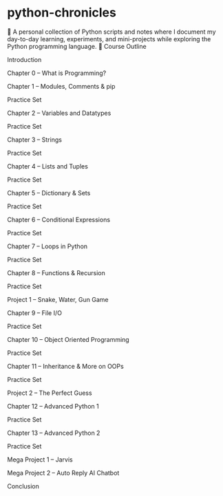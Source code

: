 # python-chronicles
🐍 A personal collection of Python scripts and notes where I document my day-to-day learning, experiments, and mini-projects while exploring the Python programming language.
📘 Course Outline

Introduction

Chapter 0 – What is Programming?

Chapter 1 – Modules, Comments & pip

Practice Set

Chapter 2 – Variables and Datatypes

Practice Set

Chapter 3 – Strings

Practice Set

Chapter 4 – Lists and Tuples

Practice Set

Chapter 5 – Dictionary & Sets

Practice Set

Chapter 6 – Conditional Expressions

Practice Set

Chapter 7 – Loops in Python

Practice Set

Chapter 8 – Functions & Recursion

Practice Set

Project 1 – Snake, Water, Gun Game

Chapter 9 – File I/O

Practice Set

Chapter 10 – Object Oriented Programming

Practice Set

Chapter 11 – Inheritance & More on OOPs

Practice Set

Project 2 – The Perfect Guess

Chapter 12 – Advanced Python 1

Practice Set

Chapter 13 – Advanced Python 2

Practice Set

Mega Project 1 – Jarvis

Mega Project 2 – Auto Reply AI Chatbot

Conclusion
